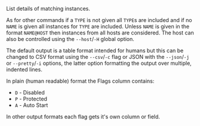 List details of matching instances.

As for other commands if a `TYPE` is not given all `TYPE`s are included
and if no `NAME` is given all instances for `TYPE` are included. Unless
`NAME` is given in the format `NAME@HOST` then instances from all hosts
are considered. The host can also be controlled using the `--host`/`-H`
global option.

The default output is a table format intended for humans but this can be
changed to CSV format using the `--csv`/`-c` flag or JSON with the
`--json`/`-j` or `--pretty`/`-i` options, the latter option formatting
the output over multiple, indented lines.

In plain (human readable) format the Flags column contains:

  * `D` - Disabled
  * `P` - Protected
  * `A` - Auto Start

In other output formats each flag gets it's own column or field.
